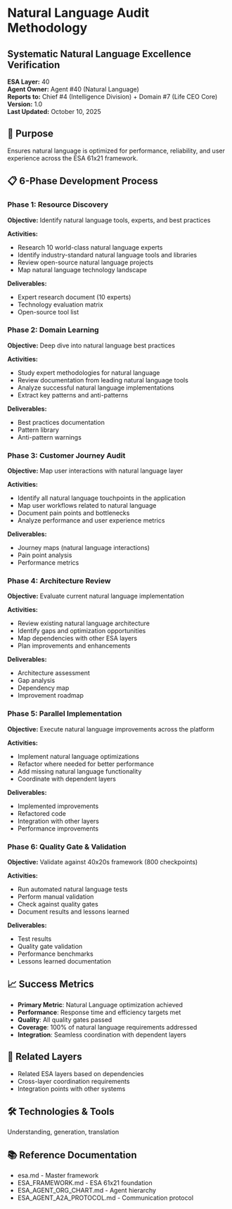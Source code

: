 # Natural Language Audit Methodology
## Systematic Natural Language Excellence Verification

**ESA Layer:** 40  
**Agent Owner:** Agent #40 (Natural Language)  
**Reports to:** Chief #4 (Intelligence Division) + Domain #7 (Life CEO Core)  
**Version:** 1.0  
**Last Updated:** October 10, 2025

## 🎯 Purpose
Ensures natural language is optimized for performance, reliability, and user experience across the ESA 61x21 framework.

## 📋 6-Phase Development Process

### Phase 1: Resource Discovery
**Objective:** Identify natural language tools, experts, and best practices

**Activities:**
- Research 10 world-class natural language experts
- Identify industry-standard natural language tools and libraries
- Review open-source natural language projects
- Map natural language technology landscape

**Deliverables:**
- Expert research document (10 experts)
- Technology evaluation matrix
- Open-source tool list

### Phase 2: Domain Learning
**Objective:** Deep dive into natural language best practices

**Activities:**
- Study expert methodologies for natural language
- Review documentation from leading natural language tools
- Analyze successful natural language implementations
- Extract key patterns and anti-patterns

**Deliverables:**
- Best practices documentation
- Pattern library
- Anti-pattern warnings

### Phase 3: Customer Journey Audit
**Objective:** Map user interactions with natural language layer

**Activities:**
- Identify all natural language touchpoints in the application
- Map user workflows related to natural language
- Document pain points and bottlenecks
- Analyze performance and user experience metrics

**Deliverables:**
- Journey maps (natural language interactions)
- Pain point analysis
- Performance metrics

### Phase 4: Architecture Review
**Objective:** Evaluate current natural language implementation

**Activities:**
- Review existing natural language architecture
- Identify gaps and optimization opportunities
- Map dependencies with other ESA layers
- Plan improvements and enhancements

**Deliverables:**
- Architecture assessment
- Gap analysis
- Dependency map
- Improvement roadmap

### Phase 5: Parallel Implementation
**Objective:** Execute natural language improvements across the platform

**Activities:**
- Implement natural language optimizations
- Refactor where needed for better performance
- Add missing natural language functionality
- Coordinate with dependent layers

**Deliverables:**
- Implemented improvements
- Refactored code
- Integration with other layers
- Performance improvements

### Phase 6: Quality Gate & Validation
**Objective:** Validate against 40x20s framework (800 checkpoints)

**Activities:**
- Run automated natural language tests
- Perform manual validation
- Check against quality gates
- Document results and lessons learned

**Deliverables:**
- Test results
- Quality gate validation
- Performance benchmarks
- Lessons learned documentation

## 📈 Success Metrics
- **Primary Metric**: Natural Language optimization achieved
- **Performance**: Response time and efficiency targets met
- **Quality**: All quality gates passed
- **Coverage**: 100% of natural language requirements addressed
- **Integration**: Seamless coordination with dependent layers

## 🔗 Related Layers
- Related ESA layers based on dependencies
- Cross-layer coordination requirements
- Integration points with other systems

## 🛠️ Technologies & Tools
Understanding, generation, translation

## 📚 Reference Documentation
- esa.md - Master framework
- ESA_FRAMEWORK.md - ESA 61x21 foundation
- ESA_AGENT_ORG_CHART.md - Agent hierarchy
- ESA_AGENT_A2A_PROTOCOL.md - Communication protocol
